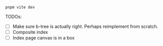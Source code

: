 ```
pnpm vite dev
```

TODOs:
- [ ] Make sure b-tree is actually right. Perhaps reimplement from scratch.
- [ ] Composite index
- [ ] Index page canvas is in a box
